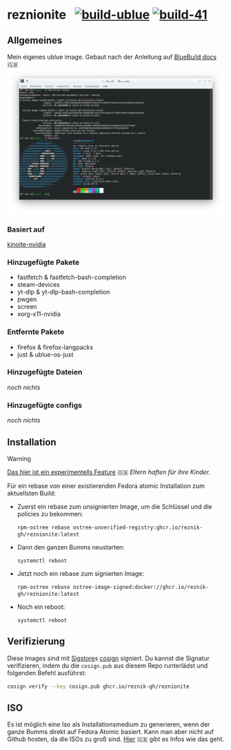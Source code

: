 # reznionite &nbsp; [![build-ublue](https://github.com/reznik-gh/reznionite/actions/workflows/build.yml/badge.svg)](https://github.com/reznik-gh/reznionite/actions/workflows/build.yml) [![build-41](https://github.com/ublue-os/hwe/actions/workflows/build-41.yml/badge.svg)](https://github.com/ublue-os/hwe/actions/workflows/build-41.yml)
## Allgemeines
 Mein eigenes ublue image. Gebaut nach der Anleitung auf [BlueBuild docs](https://blue-build.org/how-to/setup/) :uk:
 ![Screenshot  der KDE Konsole mit den Ausgaben von 'rpm-ostree status' und 'fastfetch'](/reznionite-screenshot.png)
 
 ### Basiert auf
 [kinoite-nvidia](https://github.com/ublue-os/hwe/pkgs/container/kinoite-nvidia)
 
 ### Hinzugefügte Pakete
 - fastfetch & fastfetch-bash-completion
 - steam-devices
 - yt-dlp &  yt-dlp-bash-completion
 - pwgen
 - screen
 - xorg-x11-nvidia
 
 ### Entfernte Pakete
 - firefox &  firefox-langpacks
 - just & ublue-os-just
 
 ### Hinzugefügte Dateien
 *noch nichts*
 
 ### Hinzugefügte configs
 *noch nichts*


## Installation

> [!WARNING]
> [Das hier ist ein experimentells Feature](https://www.fedoraproject.org/wiki/Changes/OstreeNativeContainerStable) :uk: *Eltern haften für ihre Kinder.*

Für ein rebase von einer existierenden Fedora atomic Installation zum aktuellsten Build:

- Zuerst ein rebase zum unsignierten Image, um die Schlüssel und die policies zu bekommen:
  ```
  rpm-ostree rebase ostree-unverified-registry:ghcr.io/reznik-gh/reznionite:latest
  ```
- Dann den ganzen Bumms neustarten:
  ```
  systemctl reboot
  ```
- Jetzt noch ein rebase zum signierten Image:
  ```
  rpm-ostree rebase ostree-image-signed:docker://ghcr.io/reznik-gh/reznionite:latest
  ```
- Noch ein reboot:
  ```
  systemctl reboot
  ```

## Verifizierung

Diese Images sind mit [Sigstore](https://www.sigstore.dev/)s [cosign](https://github.com/sigstore/cosign) signiert. Du kannst die Signatur verifizieren, indem du die `cosign.pub` aus diesem Repo runterlädst und folgenden Befehl ausführst:

```bash
cosign verify --key cosign.pub ghcr.io/reznik-gh/reznionite
```
  
## ISO

Es ist möglich eine Iso als Installationsmedium zu generieren, wenn der ganze Bumms direkt auf Fedora Atomic basiert. Kann man aber nicht auf Github hosten, da die ISOs zu groß sind. [Hier](https://blue-build.org/learn/universal-blue/#fresh-install-from-an-iso) :uk: gibt es Infos wie das geht.
